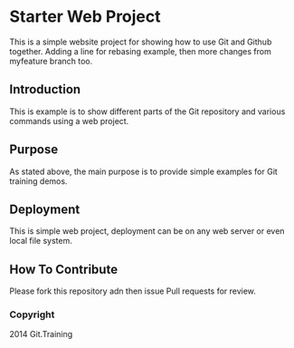 # Starter Web Project

This is a simple website project for showing how to use Git and Github together. Adding a line for rebasing example, then more changes from myfeature branch too.

## Introduction

This is example is to show different parts of the Git repository and various commands using a web project.

## Purpose

As stated above, the main purpose is to provide simple examples for Git training demos.

## Deployment

This is simple web project, deployment can be on any web server or even local file system.

## How To Contribute

Please fork this repository adn then issue Pull requests for review.

### Copyright

2014 Git.Training
